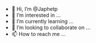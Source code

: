 - 👋 Hi, I’m @Japhetp
- 👀 I’m interested in ...
- 🌱 I’m currently learning ...
- 💞️ I’m looking to collaborate on ...
- 📫 How to reach me ...

<!---
Japhetp/Japhetp is a ✨ special ✨ repository because its `README.md` (this file) appears on your GitHub profile.
You can click the Preview link to take a look at your changes.
--->
